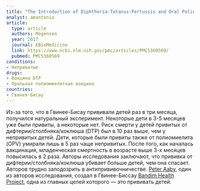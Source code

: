 ```yaml
---
title: "The Introduction of Diphtheria-Tetanus-Pertussis and Oral Polio Vaccine Among Young Infants in an Urban African Community: A Natural Experiment"
analyst: amantonio
article:
  type: article
  authors: Mogensen
  year: 2017
  journal: EBioMedicine
  link: https://www.ncbi.nlm.nih.gov/pmc/articles/PMC5360569/
  pubmed: PMC5360569
conditions:
- Непривитые
drugs:
- Вакцина DTP
- Оральная полиомиелитная вакцина
countries:
- Гвинея-Бисау
---
```


Из-за того, что в Гвинее-Бисау прививали детей раз в три месяца, получился натуральный эксперимент. Некоторые дети в 3-5 месяцев уже были привиты, а некоторые нет.
Риск смерти у детей привитых от дифтерии/столбняка/коклюша (DTP) был в 10 раз выше, чем у непривитых детей. Дети, которые были привиты также от полиомиелита (OPV) умирали лишь в 5 раз чаще непривитых.
После того, как началась вакцинация, младенческая смертность в возрасте выше 3-х месяцев повысилась в 2 раза.
Авторы исследования заключают, что прививка от дифтерии/столбняка/коклюша убивает больше детей, чем она спасает.
Авторов трудно заподозрить в антипрививочничестве. [Peter Aaby](https://en.wikipedia.org/wiki/Peter_Aaby), один из авторов исследования, создал в Гвинее-Биссау [Bandim Health Project](https://en.wikipedia.org/wiki/Bandim_Health_Project), одна из главных целей которого — это прививать детей.
